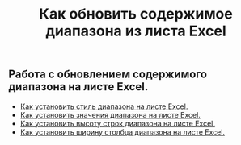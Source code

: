 ﻿---
title: Как обновить содержимое диапазона из листа Excel
second_title: Aspose.Cells Cloud Documen
linktitle: Обновить
type: docs
url: /ru/ranges/update/
keywords: How to update range content from an Excel worksheet
description: Aspose.Cells Cloud REST API поддерживает обновление содержимого диапазона из рабочего листа Excel. SDK поддерживает различные языки разработки. К ним относятся Android, C#, Go, Java, NodeJS, Perl, PHP, Python, Ruby и Swift.
weight: 20
kwords: Excel, Office Облако, REST API, Электронная таблица, PDF, CSV, Json, Markdwon, Как обновить содержимое диапазона из листа Excel
---
## Работа с обновлением содержимого диапазона на листе Excel.


- [Как установить стиль диапазона на листе Excel.](/cells/ru/ranges/update/style/) 
- [Как установить значения диапазона на листе Excel.](/cells/ru/ranges/update/values/) 
- [Как установить высоту строк диапазона на листе Excel.](/cells/ru/ranges/update/row-height/) 
- [Как установить ширину столбца диапазона на листе Excel.](/cells/ru/ranges/update/column-width/) 

